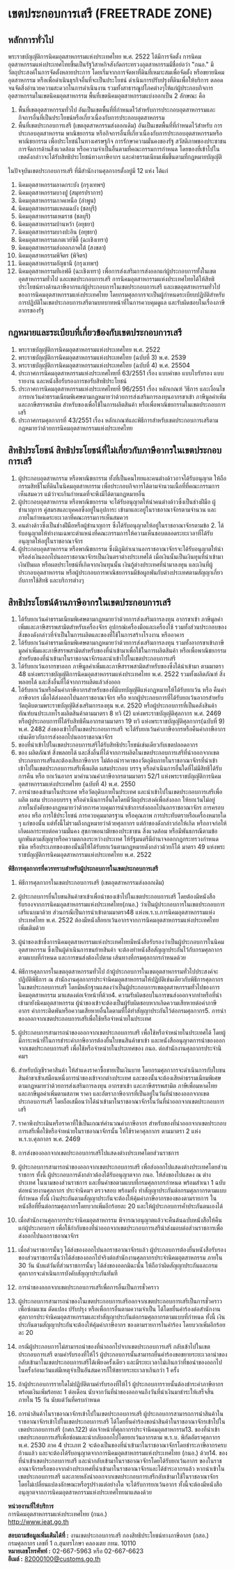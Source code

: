 เขตประกอบการเสรี (FREETRADE ZONE)
====
## หลักการทั่วไป
พระราชบัญญัติการนิคมอุตสาหกรรมแห่งประเทศไทย พ.ศ. 2522 ได้มีการจัดตั้ง การนิคมอุตสาหกรรมแห่งประเทศไทยขึ้นเป็นรัฐวิสาหกิจสังกัดกระทรวงอุตสาหกรรมมีชื่อย่อว่า "กนอ." มีวัตถุประสงค์ในการจัดตั้งหลายประการ โดยเริ่มจากการจัดหาที่ดินที่เหมาะสมเพื่อจัดตั้ง หรือขยายนิคมอุตสาหกรรม หรือเพื่อดำเนินธุรกิจอื่นที่จะเป็นประโยชน์ ดำเนินการปรับปรุงที่ดินเพื่อให้บริการ ตลอดจนจัดสิ่งอำนวยความสะดวกในการดำเนินงาน รวมทั้งสาธารณูปโภคต่างๆให้แก่ผู้ประกอบกิจการอุตสาหกรรมในเขตนิคมอุตสาหกรรม พื้นที่เขตนิคมอุตสาหกรรมแบ่งออกเป็น 2 ลักษณะ คือ

1.  พื้นที่เขตอุตสาหกรรมทั่วไป อันเป็นเขตพื้นที่ที่กำหนดไว้สำหรับการประกอบอุตสาหกรรมและกิจการอื่นที่เป็นประโยชน์หรือเกี่ยวเนื่องกับการประกอบอุตสาหกรรม
2.  พื้นที่เขตประกอบการเสรี (เขตอุตสาหกรรมส่งออกเดิม) อันเป็นเขตพื้นที่ที่กำหนดไว้สำหรับ การประกอบอุตสาหกรรม พาณิชยกรรม หรือกิจการอื่นที่เกี่ยวเนื่องกับการประกอบอุตสาหกรรมหรือ พาณิชยกรรม เพื่อประโยชน์ในทางเศรษฐกิจ การรักษาความมั่นคงของรัฐ สวัสดิภาพของประชาชน การจัดการด้านสิ่งแวดล้อม หรือความจำเป็นอื่นตามที่คณะกรรมการกำหนด โดยของที่เข้าไปในเขตดังกล่าวจะได้รับสิทธิประโยชน์ทางภาษีอากร และค่าธรรมเนียมเพิ่มขึ้นตามที่กฎหมายบัญญัติ

ในปัจจุบันเขตประกอบการเสรี ที่มีสำนักงานศุลกากรตั้งอยู่มี 12 แห่ง ได้แก่

1.  นิคมอุตสาหกรรมลาดกระบัง (กรุงเทพฯ)
2.  นิคมอุตสาหกรรมบางปู (สมุทรปราการ)
3.  นิคมอุตสาหกรรมภาคเหนือ (ลำพูน)
4.  นิคมอุตสาหกรรมแหลมฉบัง (ชลบุรี)
5.  นิคมอุตสาหกรรมเหมราช (ชลบุรี)
6.  นิคมอุตสาหกรรมบ้านหว้า (อยุธยา)
7.  นิคมอุตสาหกรรมบางปะอิน (อยุธยา)
8.  นิคมอุตสาหกรรมเกตเวย์ซิตี้ (ฉะเชิงเทรา)
9.  นิคมอุตสาหกรรมส่งออกภาคใต้ (สงขลา)
10.  นิคมอุตสาหกรรมพิจิตร (พิจิตร)
11.  นิคมอุตสาหกรรมอัญธานี (กรุงเทพฯ)
12.  นิคมอุตสาหกรรมทีเอฟดี (ฉะเชิงเทรา)
เพื่อการส่งเสริมการส่งออกแก่ผู้ประกอบการทั้งในเขตอุตสาหกรรมทั่วไป และเขตประกอบการเสรี การนิคมอุตสาหกรรมแห่งประเทศไทยได้ให้สิทธิประโยชน์ทางด้านภาษีอากรแก่ผู้ประกอบการในเขตประกอบการเสรี และเขตอุตสาหกรรมทั่วไปของการนิคมอุตสาหกรรมแห่งประเทศไทย โดยกรมศุลกากรจะเป็นผู้กำหนดระเบียบปฏิบัติสำหรับการปฏิบัติในเขตประกอบการเสรีตามบทบาทหน้าที่ในการควบคุมดูแล และรับผิดชอบในเรื่องภาษีอากรของรัฐ

  
## กฎหมายและระเบียบที่เกี่ยวข้องกับเขตประกอบการเสรี

1.  พระราชบัญญัติการนิคมอุตสาหกรรมแห่งประเทศไทย พ.ศ. 2522
2.  พระราชบัญญัติการนิคมอุตสาหกรรมแห่งประเทศไทย (ฉบับที่ 3) พ.ศ. 2539
3.  พระราชบัญญัติการนิคมอุตสาหกรรมแห่งประเทศไทย (ฉบับที่ 4) พ.ศ. 25504
4.  ประกาศการนิคมอุตสาหกรรมแห่งประเทศไทยที่ 63/2551 เรื่อง แบบคำขอ แบบใบรับรอง แบบรายงาน และหนังสือรับรองการขอรับสิทธิประโยชน์
5.  ประกาศการนิคมอุตสาหกรรมแห่งประเทศไทยที่ 96/2551 เรื่อง หลักเกณฑ์ วิธีการ และเงื่อนไขการยกเว้นค่าธรรมเนียมพิเศษตามกฎหมายว่าด้วยการส่งเสริมการลงทุนอากรขาเข้า ภาษีมูลค่าเพิ่ม และภาษีสรรพสามิต สำหรับของเพื่อใช้ในการผลิตสินค้า หรือเพื่อพาณิชยกรรมในเขตประกอบการเสรี
6.  ประกาศกรมศุลกากรที่ 43/2551 เรื่อง หลักเกณฑ์และพิธีการสำหรับเขตประกอบการเสรีตามกฎหมายว่าด้วยการนิคมอุตสาหกรรมแห่งประเทศไทย

  
## สิทธิประโยชน์ สิทธิประโยชน์ที่ไม่เกี่ยวกับภาษีอากรในเขตประกอบการเสรี

1.  ผู้ประกอบอุตสาหกรรม หรือพาณิชยกรรม ทั้งที่เป็นคนไทยและคนต่างด้าวอาจได้รับอนุญาต ให้ถือกรรมสิทธิ์ในที่ดินในนิคมอุตสาหกรรม เพื่อประกอบกิจการได้ตามจำนวนเนื้อที่ที่คณะกรรมการเห็นสมควร แม้ว่าจะเกินกำหนดที่จะพึงมีได้ตามกฎหมายอื่น
2.  ผู้ประกอบอุตสาหกรรม หรือพาณิชยกรรม จะได้รับอนุญาตให้นำคนต่างด้าวซึ่งเป็นช่างฝีมือ ผู้ชำนาญการ คู่สมรสและบุคคลซึ่งอยู่ในอุปการะ เข้ามาและอยู่ในราชอาณาจักรตามจำนวน และภายในกำหนดระยะเวลาที่คณะกรรมการเห็นสมควร
3.  คนต่างด้าวซึ่งเป็นช่างฝีมือหรือผู้ชำนาญการ ซึ่งได้รับอนุญาตให้อยู่ในราชอาณาจักรตามข้อ 2. ได้รับอนุญาตให้ทำงานเฉพาะตำแหน่งที่คณะกรรมการให้ความเห็นชอบตลอดระยะเวลาที่ได้รับอนุญาตให้อยู่ในราชอาณาจักร
4.  ผู้ประกอบอุตสาหกรรม หรือพาณิชยกรรม ซึ่งมิภูมิลำเนานอกราชอาณาจักรจะได้รับอนุญาตให้นำหรือส่งเงินออกไปนอกราชอาณาจักรเป็นเงินตราต่างประเทศได้ เมื่อเงินนั้นเป็นเงินทุนที่นำเข้ามา เงินปันผล หรือผลประโยชน์ที่เกิดจากเงินทุนนั้น เงินกู้ต่างประเทศที่นำมาลงทุน และเงินที่ผู้ประกอบอุตสาหกรรม หรือผู้ประกอบการพาณิชยกรรมมีข้อผูกพันกับต่างประเทศตามสัญญาเกี่ยวกับการใช้สิทธิ และบริการต่างๆ

  
## สิทธิประโยชน์ด้านภาษีอากรในเขตประกอบการเสรี

1.  ได้รับยกเว้นค่าธรรมเนียมพิเศษตามกฎหมายว่าด้วยการส่งเสริมการลงทุน อากรขาเข้า ภาษีมูลค่าเพิ่มและภาษีสรรพสามิตสำหรับเครื่องจักร อุปกรณ์เครื่องมือและเครื่องใช้ รวมทั้งส่วนประกอบของสิ่งของดังกล่าวที่จำเป็นในการผลิตและของที่ใช้ในการสร้างโรงงาน หรืออาคาร
2.  ได้รับยกเว้นค่าธรรมเนียมพิเศษตามกฎหมายว่าด้วยการส่งเสริมการลงทุน รวมทั้งอากรขาเข้าภาษีมูลค่าเพิ่มและภาษีสรรพสามิตสำหรับของที่นำเข้ามาเพื่อใช้ในการผลิตสินค้า หรือเพื่อพาณิชยกรรมสำหรับของที่นำเข้ามาในราชอาณาจักรและนำเข้าไปในเขตประกอบการเสรี
3.  ได้รับยกเว้นอากรขาออก ภาษีมูลค่าเพิ่มและภาษีสรรพสามิตสำหรับของซึ่งได้นำเข้ามา ตามมาตรา 48 แห่งพระราชบัญญัติการนิคมอุตสาหกรรมแห่งประเทศไทย พ.ศ. 2522 รวมทั้งผลิตภัณฑ์ สิ่งพลอยได้ และสิ่งอื่นที่ได้จากการผลิตแล้วส่งออก
4.  ได้รับยกเว้นหรือคืนค่าภาษีอากรสำหรับของที่มีบทบัญญัติแห่งกฎหมายให้ได้รับยกเว้น หรือ คืนค่าภาษีอากร เมื่อได้ส่งออกไปนอกราชอาณาจักร หรือ หากผู้ประกอบการที่ได้รับยกเว้นอากรสำหรับวัตถุดิบตามพระราชบัญญัติส่งเสริมการลงทุน พ.ศ. 2520 หรือผู้ประกอบการที่เป็นคลังสินค้าทัณฑ์บนประเภทโรงผลิตสินค้าตามมาตรา 8 ทวิ (2) แห่งพระราชบัญญัติศุลกากร พ.ศ. 2469 หรือผู้ประกอบการที่ได้รับสิทธิคืนอากรตามมาตรา 19 ทวิ แห่งพระราชบัญญัติศุลกากร(ฉบับที่ 9) พ.ศ. 2482 ส่งของเข้าไปในเขตประกอบการเสรี จะได้รับยกเว้นค่าภาษีอากรหรือคืนค่าภาษีอากรเช่นเดียวกับการส่งออกไปนอกราชอาณาจักร
5.  ของที่นำเข้าไปในเขตประกอบการเสรีได้รับสิทธิประโยชน์เช่นเดียวกับเขตปลอดอากร
6.  ของ ผลิตภัณฑ์ สิ่งพลอยได้ และสิ่งอื่นที่ได้จากการผลิตในเขตประกอบการเสรีที่นำออกจากเขตประกอบการเสรีและต้องเสียภาษีอากร ไม่ต้องนำราคาของวัตถุดิบภายในราชอาณาจักรที่นำเข้าเข้าไปในเขตประกอบการเสรีเพื่อผลิต ผสมประกอบ บรรจุ หรือดำเนินการอื่นใดที่ไม่มีสิทธิได้รับการคืน หรือ ยกเว้นอากร มาคำนวณค่าภาษีอากรตามมาตรา 52/1 แห่งพระราชบัญญัติการนิคมอุตสาหกรรมแห่งประเทศไทย (ฉบับที่ 4) พ.ศ. 2550
7.  การนำของเข้ามาในประเทศ หรือวัตถุดิบภายในประเทศ และนำเข้าไปในเขตประกอบการเสรีเพื่อผลิต ผสม ประกอบบรรจุ หรือดำเนินการอื่นใดโดยมีวัตถุประสงค์เพื่อส่งออก ให้ยกเว้นไม่อยู่ภายในบังคับของกฎหมายว่าด้วยการควบคุมการนำเข้าการส่งออกไปนอกราชอาณาจักร การครอบครอง หรือ การใช้ประโยชน์ การควบคุมมาตรฐาน หรือคุณภาพ การประทับตราหรือเครื่องหมายใด ๆ แก่ของนั้น แต่ทั้งนี้ไม่รวมถึงกฎหมายว่าด้วยศุลกากร แต่ถ้าของดังกล่าวก่อให้เกิด หรืออาจก่อให้เกิดผลกระทบต่อความมั่นคง สุขภาพอนามัยของประชาชน สิ่งแวดล้อม หรือมีพันธกรณีตามข้อผูกพันตามสัญญาหรือความตกลงระหว่างประเทศ ให้รัฐมนตรีมีอำนาจออกกฎกระทรวงกำหนดชนิด หรือประเภทของของนั้นมิให้ได้รับยกเว้นตามกฎหมายดังกล่าวด้วยก็ได้ มาตรา 49 แห่งพระราชบัญญัติการนิคมอุตสาหกรรมแห่งประเทศไทย พ.ศ. 2522

  
**พิธีการศุลกากรที่ควรทราบสำหรับผู้ประกอบการในเขตประกอบการเสรี**

1.  พิธีการศุลกากรในเขตประกอบการเสรี (เขตอุตสาหกรรมส่งออกเดิม)

1.  ผู้ประกอบการยื่นใบขนสินค้าขาเข้าเพื่อนำของเข้าไปในเขตประกอบการเสรี โดยต้องมีหนังสือรับรองจากการนิคมอุตสาหกรรมแห่งประเทศไทย(กนอ.) ว่าเป็นผู้ประกอบการในเขตประกอบการเสรีแนบมาด้วย ส่วนกรณีเป็นการนำเข้าตามมาตรา48 แห่งพ.ร.บ.การนิคมอุตสาหกรรมแห่งประเทศไทย พ.ศ. 2522 ต้องมีหนังสือยกเว้นอากรจากการนิคมอุตสาหกรรมแห่งประเทศไทยเพิ่มเติมด้วย
2.  ผู้นำของเข้าซึ่งการนิคมอุตสาหกรรมแห่งประเทศไทยมีหนังสือรับรองว่าเป็นผู้ประกอบการในนิคมอุตสาหกรรม ซึ่งเป็นผู้ดำเนินการขนย้ายสินค้า จะต้องทำหนังสือสัญญาประกันไว้กับกรมศุลกากรตามแบบที่กำหนด และการขนส่งต้องไปตาม เส้นทางที่กรมศุลกากรกำหนดด้วย

3.  พิธีการศุลกากรในเขตอุตสาหกรรมทั่วไป
ถ้าผู้ประกอบการในเขตอุตสาหกรรมทั่วไปประสงค์จะปฏิบัติพิธีการ ณ สำนักงานศุลกากรประจำนิคมอุตสาหกรรมให้ปฏิบัติเช่นเดียวกับพิธีการศุลกากรในเขตประกอบการเสรี โดยมีหลักฐานแสดงว่าเป็นผู้ประกอบการเขตอุตสาหกรรมทั่วไปของการนิคมอุตสาหกรรม มาแสดงต่อเจ้าหน้าที่ด้วย4.  ความรับผิดชอบในการขนส่งออกจากท่าหรือที่นำเข้ามายังนิคมอุตสาหกรรม
ผู้นำของเข้าจะต้องเป็นผู้รับผิดชอบหากเกิดความเสียหายต่อค่าภาษีอากร ค่าภาระติดพันหรือความเสียหายอื่นใดตามที่ได้ทำสัญญาประกันไว้ต่อกรมศุลกากร5.  การนำของออกจากเขตประกอบการเสรีเพื่อใช้หรือจำหน่ายในประเทศ

1.  ผู้ประกอบการสามารถนำของออกจากเขตประกอบการเสรี เพื่อใช้หรือจำหน่ายในประเทศได้ โดยผู้มีภาระหน้าที่ในการชำระค่าภาษีอากรต้องยื่นใบขนสินค้าขาเข้า และหนังสืออนุญาตการนำของออกจากเขตประกอบการเสรี เพื่อใช้หรือจำหน่ายในประเทศของ กนอ. ต่อสำนักงานศุลกากรประจำนิคมฯ
2.  สำหรับบัญชีราคาสินค้า ให้สำแดงราคาซื้อขายเป็นเงินบาท โดยกรมศุลกากรจะดำเนินการกับใบขนสินค้าขาเข้าเสมือนหนึ่งการนำของเข้าจากต่างประเทศ และของนั้นจะต้องเสียค่าธรรมเนียมพิเศษตามกฎหมายว่าด้วยการส่งเสริมการลงทุน อากรขาเข้า และภาษีสรรพสามิต ภาษีเพื่อมหาดไทย และภาษีมูลค่าเพิ่มตามสภาพ ราคา และอัตราภาษีอากรที่เป็นอยู่ในวันที่นำของออกจากเขตประกอบการเสรี โดยถือเสมือนว่าได้นำเข้ามาในราชอาณาจักรในวันที่นำออกจากเขตประกอบการเสรี
3.  ราคาพึงประเมินหรือราคาที่ใช้เป็นเกณฑ์คำนวณค่าภาษีอากร สำหรับของที่นำออกจากเขตประกอบการเสรีเพื่อใช้หรือจำหน่ายในราชอาณาจักรนั้น ให้ใช้ราคาศุลกากร ตามมาตรา 2 แห่ง พ.ร.บ.ศุลกากร พ.ศ. 2469

7.  การส่งของออกจากเขตประกอบการเสรีไปแสดงต่างประเทศโดยส่วนราชการ

1.  ผู้ประกอบการสามารถนำของออกจากเขตประกอบการเสรี เพื่อส่งออกไปแสดงต่างประเทศโดยส่วนราชการ ทั้งนี้ ผู้ประกอบการดังกล่าวต้องได้รับอนุญาตจาก กนอ. ให้ส่งของไปแสดง ณ ต่างประเทศ ในนามของส่วนราชการ และยื่นคำขอตามแบบที่กรมศุลกากรกำหนด พร้อมสำเนา 1 ฉบับ ต่อหน่วยงานศุลกากร ประจำนิคมฯ ตรวจสอบ พร้อมทั้ง ทำสัญญาประกันต่อกรมศุลกากรตามแบบที่กำหนด ทั้งนี้ เงินประกันตามสัญญาประกันจะต้องให้คุ้มค่าภาษีอากรของของตามรายการ ในหนังสือที่ยื่นต่อกรมศุลกากรโดยบวกเพิ่มอีกร้อยละ 20 และให้ผู้ประกอบการค้ำประกันตนเองได้
2.  เมื่อสำนักงานศุลกากรประจำนิคมอุตสาหกรรม พิจารณาอนุญาตแล้วจะคืนต้นฉบับหนังสือให้คืนแก่ผู้ประกอบการ เพื่อใช้กำกับของที่นำออกจากเขตประกอบการเสรีนำส่งมอบต่อส่วนราชการเพื่อส่งออกไปนอกราชอาณาจักร
3.  เมื่อส่วนราชการนั้นๆ ได้ส่งของออกไปนอกราชอาณาจักรแล้ว ผู้ประกอบการต้องยื่นหนังสือรับรองของส่วนราชการนั้นว่าได้ส่งของออกไปจริงต่อสำนักงานศุลกากรประจำนิคมอุตสาหกรรม ภายใน 30 วัน นับแต่วันที่ส่วนราชการนั้นๆ ได้ส่งของออกมิฉะนั้น ให้ถือว่าผิดสัญญาประกันและกรมศุลกากรจะดำเนินการบังคับสัญญาประกันทันที

9.  การนำของออกจากเขตประกอบการเสรีเพื่อการอื่นเป็นการชั่วคราว

1.  ผู้ประกอบการสามารถนำของในเขตประกอบการเสรีออกจากเขตประกอบการเสรีเป็นการชั่วคราว เพื่อซ่อมแซม ดัดแปลง ปรับปรุง หรือเพื่อการอื่นตามความจำเป็น ได้โดยยื่นคำร้องต่อสำนักงานศุลกากรประจำนิคมอุตสาหกรรมและทำสัญญาประกันต่อกรมศุลกากรตามแบบที่กำหนด ทั้งนี้ เงินประกันตามสัญญาประกันจะต้องให้คุ้มค่าภาษีอากร ของตามรายการในคำร้อง โดยบวกเพิ่มอีกร้อยละ 20
2.  กรณีผู้ประกอบการไม่สามารถนำของที่นำออกไปจากเขตประกอบการเสรี กลับเข้าไปในเขตประกอบการเสรี ตามคำรับรองที่ให้ไว้ ผู้ประกอบการนั้นสามารถยื่นคำร้องขอขยายระยะเวลานำของกลับเข้ามาในเขตประกอบการเสรีได้เพียงครั้งเดียว และมีระยะเวลาไม่เกินกว่าที่ขอนำของออกไปในครั้งก่อนเว้นแต่มีเหตุจำเป็นอันสมควรก็ให้ขยายระยะเวลาเกินกว่า 1 ครั้ง
3.  ถ้าผู้ประกอบการรายใดไม่ปฏิบัติตามคำรับรองที่ให้ไว้ ผู้ประกอบการรายนั้นต้องชำระค่าภาษีอากรพร้อมเงินเพิ่มร้อยละ 1 ต่อเดือน นับจากวันที่นำของออกจนถึงวันที่นำเงินมาชำระให้เสร็จสิ้นภายใน 15 วัน นับแต่วันที่ครบกำหนด

  
12.  การนำสินค้าในราชอาณาจักรเข้าไปในเขตประกอบการเสรี
ผู้ประกอบการสามารถการนำสินค้าในราชอาณาจักรเข้าไปในเขตประกอบการเสรี ได้โดยยื่นคำร้องขอนำสินค้าในราชอาณาจักรเข้าไปในเขตประกอบการเสรี (กศก.122) ต่อเจ้าหน้าที่ศุลกากรประจำนิคมอุตสาหกรรม13.  ของที่นำเข้าเขตประกอบการเสรีเพื่อซ่อมและนำกลับออกไปโดยยกเว้นอากรตาม พ.ร.บ. พิกัดอัตราศุลกากร พ.ศ. 2530 ภาค 4 ประเภท 2
จะต้องเป็นของที่นำเข้ามาในราชอาณาจักรโดยชำระภาษีอากรครบถ้วนแล้ว และจะต้องได้รับอนุญาตจากการนิคมอุตสาหกรรมแห่งประเทศไทย (กนอ.) ด้วย14.  ของที่นำเข้าเขตประกอบการเสรี และนำกลับเข้ามาในราชอาณาจักรโดยได้รับยกเว้นอากร
ของในราชอาณาจักรหรือของจากต่างประเทศที่นำเข้ามาในราชอาณาจักรและได้ชำระอากรแล้ว หากนำเข้าในเขตประกอบการเสรี และภายหลังนำออกจากเขตประกอบการเสรีกลับเข้ามาใช้ในราชอาณาจักร โดยไม่เปลี่ยนแปลงลักษณะหรือรูปร่างแต่อย่างใด จะได้รับการยกเว้นอากร ทั้งนี้จะต้องมีหนังสืออนุญาตจากการนิคมอุตสาหกรรมแห่งประเทศไทยมาแสดงด้วย

**หน่วยงานที่ให้บริการ**  
การนิคมอุตสาหกรรมแห่งประเทศไทย (กนอ.)  
http://www.ieat.go.th

**สอบถามข้อมูลเพิ่มเติมได้ที่ :** งานเขตประกอบการเสรี กองสิทธิประโยชน์ทางภาษีอากร (กสอ.)  
กรมศุลกากร เลขที่ 1 ถ.สุนทรโกษา คลองเตย กทม. 10110  
**หมายเลขโทรศัพท์ :** 02-667-5963 หรือ 02-667-6623  
**อีเมล์ :** 82000100@customs.go.th
<!--stackedit_data:
eyJoaXN0b3J5IjpbLTE1ODg4MjkzMzVdfQ==
-->